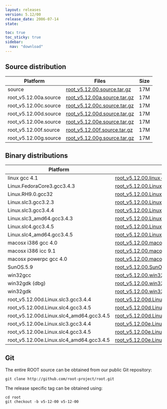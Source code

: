 ```yaml
---
layout: releases
version: 5.12/00
release_date: 2006-07-14
state:

toc: true
toc_sticky: true
sidebar:
  nav: "download"
---
```



## Source distribution

| Platform       | Files | Size |
|-----------|-------|-----|
| source | [root_v5.12.00.source.tar.gz](https://root.cern.ch/download/root_v5.12.00.source.tar.gz) |  17M |
| root_v5.12.00a.source | [root_v5.12.00a.source.tar.gz](https://root.cern.ch/download/root_v5.12.00a.source.tar.gz) |  17M |
| root_v5.12.00c.source | [root_v5.12.00c.source.tar.gz](https://root.cern.ch/download/root_v5.12.00c.source.tar.gz) |  17M |
| root_v5.12.00d.source | [root_v5.12.00d.source.tar.gz](https://root.cern.ch/download/root_v5.12.00d.source.tar.gz) |  17M |
| root_v5.12.00e.source | [root_v5.12.00e.source.tar.gz](https://root.cern.ch/download/root_v5.12.00e.source.tar.gz) |  17M |
| root_v5.12.00f.source | [root_v5.12.00f.source.tar.gz](https://root.cern.ch/download/root_v5.12.00f.source.tar.gz) |  17M |
| root_v5.12.00g.source | [root_v5.12.00g.source.tar.gz](https://root.cern.ch/download/root_v5.12.00g.source.tar.gz) |  17M |


## Binary distributions

| Platform       | Files | Size |
|-----------|-------|-----|
| linux gcc 4.1 | [root_v5.12.00.linux-gcc-4.1.tar.gz](https://root.cern.ch/download/root_v5.12.00.linux-gcc-4.1.tar.gz) |  28M |
| Linux.FedoraCore3.gcc3.4.3 | [root_v5.12.00.Linux.FedoraCore3.gcc3.4.3.tar.gz](https://root.cern.ch/download/root_v5.12.00.Linux.FedoraCore3.gcc3.4.3.tar.gz) |  34M |
| Linux.RH9.0.gcc32 | [root_v5.12.00.Linux.RH9.0.gcc32.tar.gz](https://root.cern.ch/download/root_v5.12.00.Linux.RH9.0.gcc32.tar.gz) |  41M |
| Linux.slc3.gcc3.2.3 | [root_v5.12.00.Linux.slc3.gcc3.2.3.tar.gz](https://root.cern.ch/download/root_v5.12.00.Linux.slc3.gcc3.2.3.tar.gz) |  37M |
| Linux.slc3.gcc3.4.4 | [root_v5.12.00.Linux.slc3.gcc3.4.4.tar.gz](https://root.cern.ch/download/root_v5.12.00.Linux.slc3.gcc3.4.4.tar.gz) |  34M |
| Linux.slc3_amd64.gcc3.4.3 | [root_v5.12.00.Linux.slc3_amd64.gcc3.4.3.tar.gz](https://root.cern.ch/download/root_v5.12.00.Linux.slc3_amd64.gcc3.4.3.tar.gz) |  42M |
| Linux.slc4.gcc3.4.5 | [root_v5.12.00.Linux.slc4.gcc3.4.5.tar.gz](https://root.cern.ch/download/root_v5.12.00.Linux.slc4.gcc3.4.5.tar.gz) |  34M |
| Linux.slc4_amd64.gcc3.4.5 | [root_v5.12.00.Linux.slc4_amd64.gcc3.4.5.tar.gz](https://root.cern.ch/download/root_v5.12.00.Linux.slc4_amd64.gcc3.4.5.tar.gz) |  35M |
| macosx i386 gcc 4.0 | [root_v5.12.00.macosx-i386-gcc-4.0.tar.gz](https://root.cern.ch/download/root_v5.12.00.macosx-i386-gcc-4.0.tar.gz) |  33M |
| macosx i386 icc 9.1 | [root_v5.12.00.macosx-i386-icc-9.1.tar.gz](https://root.cern.ch/download/root_v5.12.00.macosx-i386-icc-9.1.tar.gz) |  59M |
| macosx powerpc gcc 4.0 | [root_v5.12.00.macosx-powerpc-gcc-4.0.tar.gz](https://root.cern.ch/download/root_v5.12.00.macosx-powerpc-gcc-4.0.tar.gz) |  27M |
| SunOS.5.9 | [root_v5.12.00.SunOS.5.9.tar.gz](https://root.cern.ch/download/root_v5.12.00.SunOS.5.9.tar.gz) |  36M |
| win32gcc | [root_v5.12.00.win32gcc.tar.gz](https://root.cern.ch/download/root_v5.12.00.win32gcc.tar.gz) |  39M |
| win32gdk (dbg) | [root_v5.12.00.win32gdk.debug.tar.gz](https://root.cern.ch/download/root_v5.12.00.win32gdk.debug.tar.gz) |  63M |
| win32gdk | [root_v5.12.00.win32gdk.tar.gz](https://root.cern.ch/download/root_v5.12.00.win32gdk.tar.gz) |  38M |
| root_v5.12.00d.Linux.slc3.gcc3.4.4 | [root_v5.12.00d.Linux.slc3.gcc3.4.4.tar.gz](https://root.cern.ch/download/root_v5.12.00d.Linux.slc3.gcc3.4.4.tar.gz) |  34M |
| root_v5.12.00d.Linux.slc4.gcc3.4.5 | [root_v5.12.00d.Linux.slc4.gcc3.4.5.tar.gz](https://root.cern.ch/download/root_v5.12.00d.Linux.slc4.gcc3.4.5.tar.gz) |  34M |
| root_v5.12.00d.Linux.slc4_amd64.gcc3.4.5 | [root_v5.12.00d.Linux.slc4_amd64.gcc3.4.5.tar.gz](https://root.cern.ch/download/root_v5.12.00d.Linux.slc4_amd64.gcc3.4.5.tar.gz) |  35M |
| root_v5.12.00e.Linux.slc3.gcc3.4.4 | [root_v5.12.00e.Linux.slc3.gcc3.4.4.tar.gz](https://root.cern.ch/download/root_v5.12.00e.Linux.slc3.gcc3.4.4.tar.gz) |  34M |
| root_v5.12.00e.Linux.slc4.gcc3.4.5 | [root_v5.12.00e.Linux.slc4.gcc3.4.5.tar.gz](https://root.cern.ch/download/root_v5.12.00e.Linux.slc4.gcc3.4.5.tar.gz) |  34M |
| root_v5.12.00e.Linux.slc4_amd64.gcc3.4.5 | [root_v5.12.00e.Linux.slc4_amd64.gcc3.4.5.tar.gz](https://root.cern.ch/download/root_v5.12.00e.Linux.slc4_amd64.gcc3.4.5.tar.gz) |  35M |


## Git
The entire ROOT source can be obtained from our public Git repository:

~~~
git clone http://github.com/root-project/root.git
~~~
The release specific tag can be obtained using:
~~~
cd root
git checkout -b v5-12-00 v5-12-00
~~~

